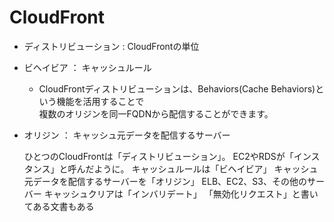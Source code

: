 # CloudFront

- ディストリビューション : CloudFrontの単位
- ビヘイビア ： キャッシュルール
  - CloudFrontディストリビューションは、Behaviors(Cache Behaviors)という機能を活用することで<br>
  複数のオリジンを同一FQDNから配信することができます。
- オリジン ： キャッシュ元データを配信するサーバー

    ひとつのCloudFrontは「ディストリビューション」。
        EC2やRDSが「インスタンス」と呼んだように。
    キャッシュルールは「ビヘイビア」
    キャッシュ元データを配信するサーバーを「オリジン」
        ELB、EC2、S3、その他のサーバー
    キャッシュクリアは「インバリデート」
        「無効化リクエスト」と書いてある文書もある
